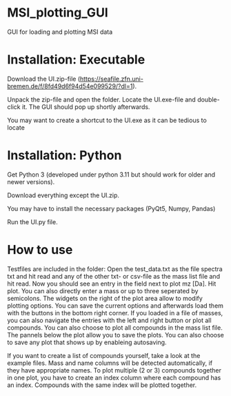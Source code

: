 # MSI_plotting_GUI
GUI for loading and plotting MSI data

# Installation: Executable
Download the UI.zip-file (https://seafile.zfn.uni-bremen.de/f/8fd49d6f94d54e099529/?dl=1).

Unpack the zip-file and open the folder. Locate the UI.exe-file and double-click it. The GUI should pop up shortly afterwards. 

You may want to create a shortcut to the UI.exe as it can be tedious to locate

# Installation: Python
Get Python 3 (developed under python 3.11 but should work for older and newer versions). 

Download everything except the UI.zip. 

You may have to install the necessary packages (PyQt5, Numpy, Pandas)

Run the UI.py file.


# How to use
Testfiles are included in the folder: Open the test_data.txt as the file spectra txt and hit read and any of the other txt- or csv-file as the mass list file and hit read.
Now you should see an entry in the field next to plot mz [Da]. Hit plot. 
You can also directly enter a mass or up to three seperated by semicolons. The widgets on the right of the plot area allow to modify plotting options. You can save the current options and afterwards load them with the buttons in the bottom right corner.
If you loaded in a file of masses, you can also navigate the entries with the left and right button or plot all compounds. 
You can also choose to plot all compounds in the mass list file. The pannels below the plot allow you to save the plots. You can also choose to save any plot that shows up by enableing autosaving. 

If you want to create a list of compounds yourself, take a look at the example files. Mass and name columns will be detected automatically, if they have appropriate names. 
To plot multiple (2 or 3) compounds together in one plot, you have to create an index column where each compound has an index. Compounds with the same index will be plotted together.

